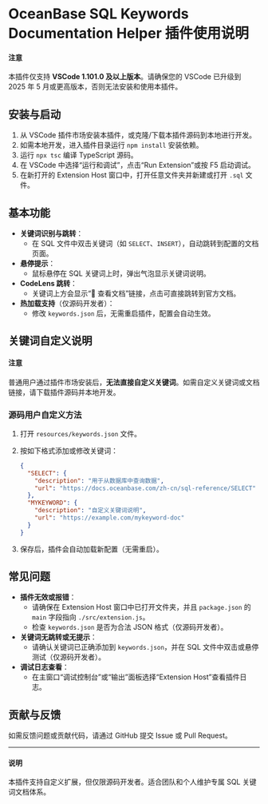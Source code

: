 # OceanBase SQL Keywords Documentation Helper 插件使用说明

<main id="notice" type="notice">
<h4>注意</h4>
<p>本插件仅支持 <strong>VSCode 1.101.0 及以上版本</strong>。请确保您的 VSCode 已升级到 2025 年 5 月或更高版本，否则无法安装和使用本插件。</p>
</main>

## 安装与启动

1. 从 VSCode 插件市场安装本插件，或克隆/下载本插件源码到本地进行开发。
2. 如需本地开发，进入插件目录运行 `npm install` 安装依赖。
3. 运行 `npx tsc` 编译 TypeScript 源码。
4. 在 VSCode 中选择“运行和调试”，点击“Run Extension”或按 F5 启动调试。
5. 在新打开的 Extension Host 窗口中，打开任意文件夹并新建或打开 `.sql` 文件。

## 基本功能

- **关键词识别与跳转**：
  - 在 SQL 文件中双击关键词（如 `SELECT`、`INSERT`），自动跳转到配置的文档页面。
- **悬停提示**：
  - 鼠标悬停在 SQL 关键词上时，弹出气泡显示关键词说明。
- **CodeLens 跳转**：
  - 关键词上方会显示“📖 查看文档”链接，点击可直接跳转到官方文档。
- **热加载支持**（仅源码开发者）：
  - 修改 `keywords.json` 后，无需重启插件，配置会自动生效。

## 关键词自定义说明

<main id="notice" type="notice">
<h4>注意</h4>
<p>普通用户通过插件市场安装后，<strong>无法直接自定义关键词</strong>。如需自定义关键词或文档链接，请下载插件源码并本地开发。</p>
</main>

### 源码用户自定义方法

1. 打开 `resources/keywords.json` 文件。
2. 按如下格式添加或修改关键词：

   ```json
   {
     "SELECT": {
       "description": "用于从数据库中查询数据",
       "url": "https://docs.oceanbase.com/zh-cn/sql-reference/SELECT"
     },
     "MYKEYWORD": {
       "description": "自定义关键词说明",
       "url": "https://example.com/mykeyword-doc"
     }
   }
   ```

3. 保存后，插件会自动加载新配置（无需重启）。

## 常见问题

- **插件无效或报错**：
  - 请确保在 Extension Host 窗口中已打开文件夹，并且 `package.json` 的 `main` 字段指向 `./src/extension.js`。
  - 检查 `keywords.json` 是否为合法 JSON 格式（仅源码开发者）。
- **关键词无跳转或无提示**：
  - 请确认关键词已正确添加到 `keywords.json`，并在 SQL 文件中双击或悬停测试（仅源码开发者）。
- **调试日志查看**：
  - 在主窗口“调试控制台”或“输出”面板选择“Extension Host”查看插件日志。

## 贡献与反馈

如需反馈问题或贡献代码，请通过 GitHub 提交 Issue 或 Pull Request。

---

<main id="notice" type="explain">
  <h4>说明</h4>
  <p>本插件支持自定义扩展，但仅限源码开发者。适合团队和个人维护专属 SQL 关键词文档体系。</p>
</main>
